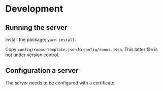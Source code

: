 # Development

## Running the server

Install the package: `yarn install`.

Copy `config/rooms-template.json` to `config/rooms.json`. This latter file is
not under version control.

## Configuration a server

The server needs to be configured with a certificate.
